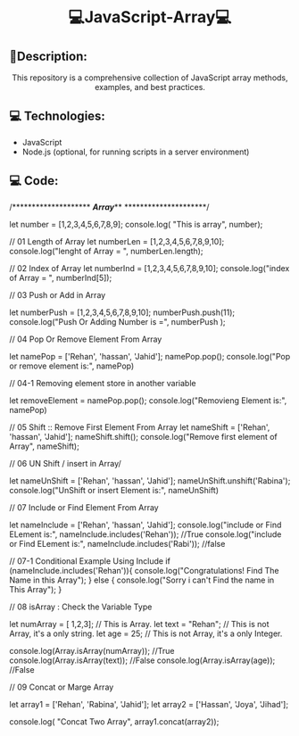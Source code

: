 <h1 align="center" style="font-weight: bold;">💻JavaScript-Array💻</h1>

<h2 id="layout">🎨Description:</h2>

<p align="center">This repository is a comprehensive collection of JavaScript array methods, examples, and best practices.
</p>

<h2 id="technologies">💻 Technologies:</h2>

- JavaScript
- Node.js (optional, for running scripts in a server environment) 


<h2 id="technologies">💻 Code:</h2>

/********************
*******Array*********
*********************/ 


let number = [1,2,3,4,5,6,7,8,9];
console.log( "This is array", number);

// 01 Length of Array
let numberLen = [1,2,3,4,5,6,7,8,9,10];
console.log("lenght of Array = ", numberLen.length);

// 02 Index of Array
let numberInd = [1,2,3,4,5,6,7,8,9,10];
console.log("index of Array = ", numberInd[5]);

// 03 Push or Add in Array

let numberPush = [1,2,3,4,5,6,7,8,9,10];
numberPush.push(11);
console.log("Push Or Adding Number is =", numberPush );

// 04 Pop Or Remove Element From Array

let namePop = ['Rehan', 'hassan', 'Jahid'];
namePop.pop();
console.log("Pop or remove element is:", namePop)

// 04-1 Removing element store in another variable

let removeElement = namePop.pop();
console.log("Removieng Element is:", namePop) 

// 05 Shift :: Remove First Element From Array
let nameShift = ['Rehan', 'hassan', 'Jahid'];
nameShift.shift();
console.log("Remove first element of Array", nameShift);

// 06 UN Shift / insert in Array/

let nameUnShift = ['Rehan', 'hassan', 'Jahid'];
nameUnShift.unshift('Rabina');
console.log("UnShift or insert Element is:", nameUnShift)

// 07 Include or Find Element From Array

let nameInclude = ['Rehan', 'hassan', 'Jahid'];
console.log("include or Find ELement is:", nameInclude.includes('Rehan')); //True
console.log("include or Find ELement is:", nameInclude.includes('Rabi')); //false

// 07-1 Conditional Example Using Include
if (nameInclude.includes('Rehan')){
    console.log("Congratulations! Find The Name in this Array");
} else {
    console.log("Sorry i can't Find the name in This Array");
}

// 08 isArray : Check the Variable Type

let numArray = [ 1,2,3]; // This is Array.
let text = "Rehan"; // This is not Array, it's a only string.
let age = 25; // This is not Array, it's a only Integer.

console.log(Array.isArray(numArray)); //True
console.log(Array.isArray(text)); //False
console.log(Array.isArray(age)); //False


// 09 Concat or Marge Array

let array1 = ['Rehan', 'Rabina', 'Jahid'];
let array2 = ['Hassan', 'Joya', 'Jihad'];

console.log( "Concat Two Array", array1.concat(array2));


